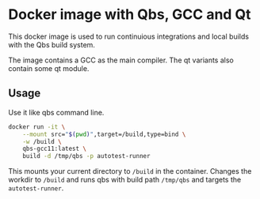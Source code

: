 # Docker image with Qbs, GCC and Qt

This docker image is used to run continuious integrations and local builds with the Qbs build system.

The image contains a GCC as the main compiler.
The qt variants also contain some qt module.

## Usage

Use it like qbs command line.

```bash
docker run -it \
    --mount src="$(pwd)",target=/build,type=bind \
    -w /build \
    qbs-gcc11:latest \
    build -d /tmp/qbs -p autotest-runner
```

This mounts your current directory to `/build` in the container. Changes the workdir to `/build` and runs qbs with build path `/tmp/qbs` and targets the `autotest-runner`.
